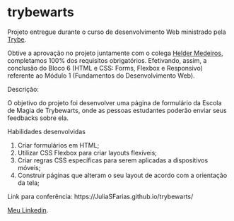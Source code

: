 # trybewarts

<p>Projeto entregue durante o curso de desenvolvimento Web ministrado pela <a href="https://www.betrybe.com" targe="_blank" rel="nofollow">Trybe</a>.</p>

<p>Obtive a aprovação no projeto juntamente com o colega <a href="https://www.linkedin.com/in/helderme/" target="_blank" rel="external">Helder Medeiros</a>, completamos 100% dos requisitos obrigatórios. Efetivando, assim, a conclusão do Bloco 6 (HTML e CSS: Forms, Flexbox e Responsivo) referente ao Módulo 1 (Fundamentos do Desenvolvimento Web).</p>

<p>Descrição:</p> 

<p>O objetivo do projeto foi desenvolver uma página de formulário da Escola de Magia de Trybewarts, onde as pessoas estudantes poderão enviar seus feedbacks sobre ela.</p>

<p>Habilidades desenvolvidas</p>
<ol>
<li>Criar formulários em HTML;</li>
<li>Utilizar CSS Flexbox para criar layouts flexíveis;</li>
<li>Criar regras CSS específicas para serem aplicadas a dispositivos móveis;</li>
<li>Construir páginas que alteram o seu layout de acordo com a orientação da tela;</li>
</ol>

<p>Link para conferência: https://JuliaSFarias.github.io/trybewarts/</p>

<p><a href="https://www.linkedin.com/in/julia-farias1995/" targe="_blank" rel="nofollow">Meu Linkedin</a>.</p>
